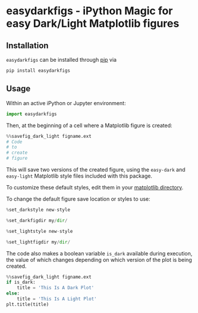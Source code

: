 # easydarkfigs - iPython Magic for easy Dark/Light Matplotlib figures

## Installation
`easydarkfigs` can be installed through [pip](https://pip.pypa.io/en/stable) via

```
pip install easydarkfigs
```

## Usage

Within an active iPython or Jupyter environment:

```python
import easydarkfigs
```

Then, at the beginning of a cell where a Matplotlib figure is created:
```python
%%savefig_dark_light figname.ext
# Code
# to
# create
# figure
```
This will save two versions of the created figure, using the `easy-dark` and `easy-light` Matplotlib style files
included with this package.

To customize these default styles, edit them in your [matplotlib directory](https://matplotlib.org/users/style_sheets.html).

To change the default figure save location or styles to use:
```python
%set_darkstyle new-style

%set_darkfigdir my/dir/

%set_lightstyle new-style

%set_lightfigdir my/dir/
```

The code also makes a boolean variable `is_dark` available during execution, the value of which changes depending on which version of the plot is being created.

```python
%%savefig_dark_light figname.ext
if is_dark:
    title = 'This Is A Dark Plot'
else:
    title = 'This Is A Light Plot'
plt.title(title)
```
